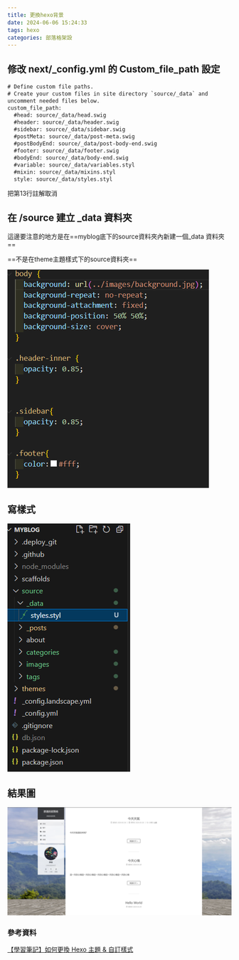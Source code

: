 ```yaml
---
title: 更換hexo背景
date: 2024-06-06 15:24:33
tags: hexo
categories: 部落格架設
---
```


## 修改 next/\_config.yml 的 Custom\_file_path 設定
<!--more-->
```yaml=
# Define custom file paths.
# Create your custom files in site directory `source/_data` and uncomment needed files below.
custom_file_path:
  #head: source/_data/head.swig
  #header: source/_data/header.swig
  #sidebar: source/_data/sidebar.swig
  #postMeta: source/_data/post-meta.swig
  #postBodyEnd: source/_data/post-body-end.swig
  #footer: source/_data/footer.swig
  #bodyEnd: source/_data/body-end.swig
  #variable: source/_data/variables.styl
  #mixin: source/_data/mixins.styl
  style: source/_data/styles.styl
```
把第13行註解取消

## 在 /source 建立 _data 資料夾

這邊要注意的地方是在==myblog底下的source資料夾內新建一個_data 資料夾==

==不是在theme主題樣式下的source資料夾==

![圖片](/images/自訂樣式撰寫.png)

## 寫樣式
![圖片](/images/部落格路徑.png)

## 結果圖
![圖片](/images/換背景圖片演示.png)

### 參考資料
[【學習筆記】如何更換 Hexo 主題 & 自訂樣式](https://hackmd.io/@Heidi-Liu/hexo-theme)